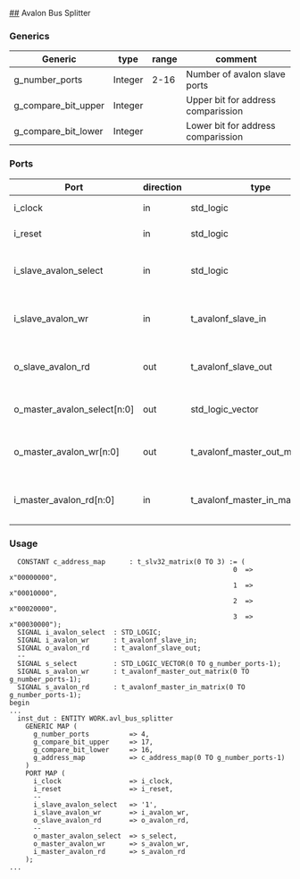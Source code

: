 [##](##) Avalon Bus Splitter


### Generics 

| Generic             | type    | range | comment                            |
|---------------------|---------|-------|------------------------------------|
| g_number_ports      | Integer | 2-16  | Number of avalon slave ports       |
| g_compare_bit_upper | Integer |       | Upper bit for address comparission |
| g_compare_bit_lower | Integer |       | Lower bit for address comparission |

### Ports 

| Port                          | direction   | type                             | comment                          |
| ----------------------------- | ----------- | -------                          | -------------------------------- |
| i_clock                       | in          | std_logic                        | Avalon clock                     |
| i_reset                       | in          | std_logic                        | Avalon reset                     |
| i_slave_avalon_select         | in          | std_logic                        | Avalon select from master        |
| i_slave_avalon_wr             | in          | t_avalonf_slave_in               | Avalon Write Port from master    |
| o_slave_avalon_rd             | out         | t_avalonf_slave_out              | Avalon Read Port to master       |
| o_master_avalon_select[n:0]   | out         | std_logic_vector                 | Avalon select to Slave(s)        |
| o_master_avalon_wr[n:0]       | out         | t_avalonf_master_out_matrix[n:0] | Avalon Write Port to slave(s)    |
| i_master_avalon_rd[n:0]       | in          | t_avalonf_master_in_matrix[n:0]  | Avalon Read port from slave(s)   |

### Usage

```
  CONSTANT c_address_map      : t_slv32_matrix(0 TO 3) := (
                                                        0  => x"00000000",
                                                        1  => x"00010000",
                                                        2  => x"00020000",
                                                        3  => x"00030000");
  SIGNAL i_avalon_select  : STD_LOGIC;
  SIGNAL i_avalon_wr      : t_avalonf_slave_in;
  SIGNAL o_avalon_rd      : t_avalonf_slave_out;
  --
  SIGNAL s_select         : STD_LOGIC_VECTOR(0 TO g_number_ports-1);
  SIGNAL s_avalon_wr      : t_avalonf_master_out_matrix(0 TO g_number_ports-1);
  SIGNAL s_avalon_rd      : t_avalonf_master_in_matrix(0 TO g_number_ports-1);
begin 
...
  inst_dut : ENTITY WORK.avl_bus_splitter
    GENERIC MAP (
      g_number_ports          => 4,
      g_compare_bit_upper     => 17,
      g_compare_bit_lower     => 16,
      g_address_map           => c_address_map(0 TO g_number_ports-1)
    )
    PORT MAP (
      i_clock                 => i_clock,
      i_reset                 => i_reset,
      --
      i_slave_avalon_select   => '1',
      i_slave_avalon_wr       => i_avalon_wr,
      o_slave_avalon_rd       => o_avalon_rd,
      --
      o_master_avalon_select  => s_select,
      o_master_avalon_wr      => s_avalon_wr,
      i_master_avalon_rd      => s_avalon_rd
    );
...
``` 
